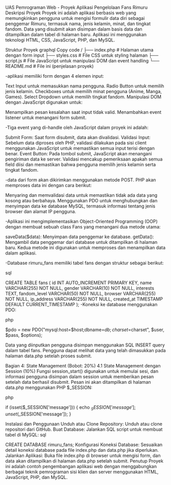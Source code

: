 UAS Pemrograman Web - Proyek Aplikasi Pengelolaan Fans Rimuru
Deskripsi Proyek
Proyek ini adalah aplikasi berbasis web yang memungkinkan pengguna untuk mengisi formulir data diri sebagai penggemar Rimuru, termasuk nama, jenis kelamin, minat, dan tingkat fandom. Data yang disubmit akan disimpan dalam basis data dan ditampilkan dalam tabel di halaman baru. Aplikasi ini menggunakan teknologi HTML, CSS, JavaScript, PHP, dan MySQL.

Struktur Proyek
graphql
Copy code
/
├── index.php            # Halaman utama dengan form input
├── styles.css           # File CSS untuk styling halaman
├── script.js            # File JavaScript untuk manipulasi DOM dan event handling
└── README.md            # File ini (penjelasan proyek)

-aplikasi memiliki form dengan 4 elemen input:

Text Input untuk memasukkan nama pengguna.
Radio Button untuk memilih jenis kelamin.
Checkboxes untuk memilih minat pengguna (Anime, Manga, Games).
Select Dropdown untuk memilih tingkat fandom.
Manipulasi DOM dengan JavaScript digunakan untuk:

Menampilkan pesan kesalahan saat input tidak valid.
Menambahkan event listener untuk menangani form submit.

-Tiga event yang di-handle oleh JavaScript dalam proyek ini adalah:

Submit Form: Saat form disubmit, data akan divalidasi.
Validasi Input: Sebelum data diproses oleh PHP, validasi dilakukan pada sisi client menggunakan JavaScript untuk memastikan semua input terisi dengan benar.
Event Button: Pada tombol submit, JavaScript akan menangani pengiriman data ke server.
Validasi mencakup pemeriksaan apakah semua field diisi dan memastikan bahwa pengguna memilih jenis kelamin serta tingkat fandom.

-data dari form akan dikirimkan menggunakan metode POST. PHP akan memproses data ini dengan cara berikut:

Menyaring dan memvalidasi data untuk memastikan tidak ada data yang kosong atau berbahaya.
Menggunakan PDO untuk menghubungkan dan menyimpan data ke database MySQL, termasuk informasi tentang jenis browser dan alamat IP pengguna.

-Aplikasi ini mengimplementasikan Object-Oriented Programming (OOP) dengan membuat sebuah class Fans yang menangani dua metode utama:

saveData($data): Menyimpan data penggemar ke database.
getData(): Mengambil data penggemar dari database untuk ditampilkan di halaman baru.
Kedua metode ini digunakan untuk memproses dan menampilkan data dalam aplikasi.


-Database rimuru_fans memiliki tabel fans dengan struktur sebagai berikut:

sql

CREATE TABLE fans (
    id INT AUTO_INCREMENT PRIMARY KEY,
    name VARCHAR(255) NOT NULL,
    gender VARCHAR(10) NOT NULL,
    interests TEXT,
    fandom_level VARCHAR(50) NOT NULL,
    browser VARCHAR(255) NOT NULL,
    ip_address VARCHAR(255) NOT NULL,
    created_at TIMESTAMP DEFAULT CURRENT_TIMESTAMP
);
-Koneksi ke database menggunakan PDO:

php

$pdo = new PDO("mysql:host=$host;dbname=$db;charset=$charset", $user, $pass, $options);

Data yang diinputkan pengguna disimpan menggunakan SQL INSERT query dalam tabel fans. Pengguna dapat melihat data yang telah dimasukkan pada halaman data.php setelah proses submit.

Bagian 4: State Management (Bobot: 20%)
4.1 State Management dengan Session (10%)
Fungsi session_start() digunakan untuk memulai sesi, dan informasi pengguna disimpan dalam session untuk memberikan pesan setelah data berhasil disubmit. Pesan ini akan ditampilkan di halaman data.php menggunakan PHP $_SESSION:

php

if (isset($_SESSION['message'])) {
    echo $_SESSION['message'];
    unset($_SESSION['message']);
}

Instalasi dan Penggunaan
Unduh atau Clone Repository: Unduh atau clone repositori dari GitHub.
Buat Database: Jalankan SQL script untuk membuat tabel di MySQL:
sql

CREATE DATABASE rimuru_fans;
Konfigurasi Koneksi Database: Sesuaikan detail koneksi database pada file index.php dan data.php jika diperlukan.
Jalankan Aplikasi: Buka file index.php di browser untuk mengisi form, dan data akan ditampilkan di halaman data.php setelah submit.
Penutup
Proyek ini adalah contoh pengembangan aplikasi web dengan menggabungkan berbagai teknik pemrograman sisi klien dan server menggunakan HTML, JavaScript, PHP, dan MySQL.
